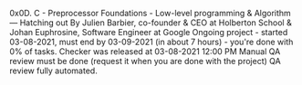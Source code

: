 0x0D. C - Preprocessor
 Foundations - Low-level programming & Algorithm ― Hatching out
  By Julien Barbier, co-founder & CEO at Holberton School & Johan Euphrosine, Software Engineer at Google
   Ongoing project - started 03-08-2021, must end by 03-09-2021 (in about 7 hours) - you're done with 0% of tasks.
    Checker was released at 03-08-2021 12:00 PM
     Manual QA review must be done (request it when you are done with the project)
      QA review fully automated.
